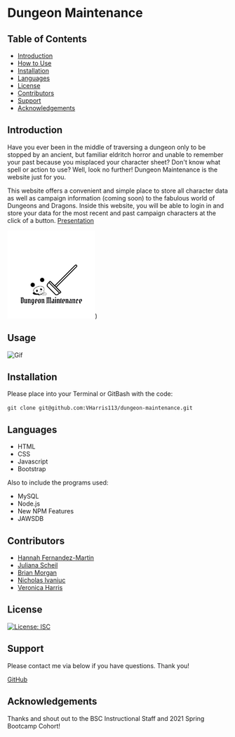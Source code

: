 # Dungeon Maintenance
## Table of Contents
- [Introduction](#introduction)
- [How to Use](#usage)
- [Installation](#installation)
- [Languages](#language)
- [License](#license)
- [Contributors](#contributors)
- [Support](#support)
- [Acknowledgements](#acknowledgements)

## Introduction
Have you ever been in the middle of traversing a dungeon only to be stopped by an ancient, but familiar eldritch horror and unable to remember your past because you misplaced your character sheet? Don't know what spell or action to use? Well, look no further! Dungeon Maintenance is the website just for you.

This website offers a convenient and simple place to store all character data as well as campaign information (coming soon) to the fabulous world of Dungeons and Dragons. Inside this website, you will be able to login in and store your data for the most recent and past campaign characters at the click of a button.
[Presentation](https://docs.google.com/presentation/d/1VnUTKGj1Qa3umHlzRK48jKRM5HoxeRR_mpJY2b0C42A/edit?usp=sharing)

[![Dungeon-Maintenance](https://github.com/VHarris113/dungeon-maintenance/blob/readme/logo.png)](https://tranquil-castle-20966.herokuapp.com/))

## Usage
![Gif]()

## Installation

Please place into your Terminal or GitBash with the code:

`git clone git@github.com:VHarris113/dungeon-maintenance.git`

## Languages
- HTML
- CSS
- Javascript
- Bootstrap

Also to include the programs used:
- MySQL
- Node.js
- New NPM Features
- JAWSDB

## Contributors

- [Hannah Fernandez-Martin](https://github.com/hanfernan)
- [Juliana Scheil](https://github.com/julesscheil)
- [Brian Morgan](https://github.com/N-Person)
- [Nicholas Ivaniuc](https://github.com/nivaniuc)
- [Veronica Harris](https://github.com/VHarris113)

## License
[![License: ISC](https://img.shields.io/badge/License-ISC-blue.svg)](https://opensource.org/licenses/ISC)

## Support
Please contact me via below if you have questions. Thank you!

[GitHub](https://github.com/VHarris113/dungeon-maintenance)

## Acknowledgements
Thanks and shout out to the BSC Instructional Staff and 2021 Spring Bootcamp Cohort!